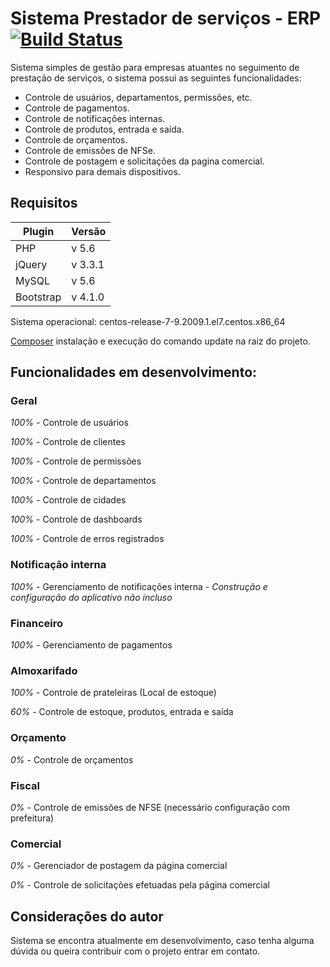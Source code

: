 # Sistema Prestador de serviços - ERP [![Build Status](https://travis-ci.org/joemccann/dillinger.svg?branch=master)](https://travis-ci.org/joemccann/dillinger)

Sistema simples de gestão para empresas atuantes no seguimento de prestação de serviços, o sistema possui as seguintes funcionalidades: 
* Controle de usuários, departamentos, permissões, etc.
* Controle de pagamentos.
* Controle de notificações internas.
* Controle de produtos, entrada e saída.
* Controle de orçamentos.
* Controle de emissões de NFSe.
* Controle de postagem e solicitações da pagina comercial.
* Responsivo para demais dispositivos.

## Requisitos
| Plugin | Versão |
| ------ | ------ |
| PHP | v 5.6 |
| jQuery | v 3.3.1 |
| MySQL | v 5.6 |
| Bootstrap | v 4.1.0 |

Sistema operacional: centos-release-7-9.2009.1.el7.centos.x86_64

[Composer](https://getcomposer.org/) instalação e execução do comando update na raiz do projeto.

## Funcionalidades em desenvolvimento:
### Geral
_100%_ - Controle de usuários

_100%_ - Controle de clientes

_100%_ - Controle de permissões

_100%_ - Controle de departamentos

_100%_ - Controle de cidades

_100%_ - Controle de dashboards

_100%_ - Controle de erros registrados

### Notificação interna
_100%_ - Gerenciamento de notificações interna - _Construção e configuração do aplicativo não incluso_

### Financeiro
_100%_ - Gerenciamento de pagamentos

### Almoxarifado
_100%_ - Controle de prateleiras (Local de estoque)

_60%_ - Controle de estoque, produtos, entrada e saída

### Orçamento
_0%_ - Controle de orçamentos

### Fiscal
_0%_ - Controle de emissões de NFSE (necessário configuração com prefeitura)

### Comercial
_0%_ - Gerenciador de postagem da página comercial

_0%_ - Controle de solicitações efetuadas pela página comercial

## Considerações do autor
Sistema se encontra atualmente em desenvolvimento, caso tenha alguma dúvida ou queira contribuir com o projeto entrar em contato.
